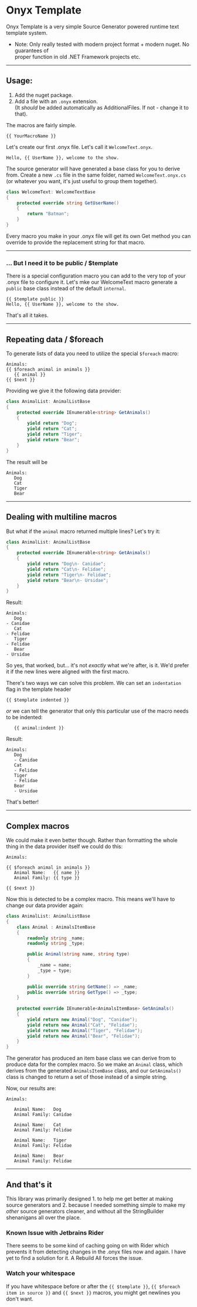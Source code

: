 ﻿# Onyx Template

Onyx Template is a very simple Source Generator powered runtime text template system.

- Note: Only really tested with modern project format + modern nuget. No guarantees of  
  proper function in old .NET Framework projects etc.

---
## Usage:
1. Add the nuget package. 
2. Add a file with an `.onyx` extension.  
   (It _should_ be added automatically as AdditionalFiles. If not - change it to that).

The macros are fairly simple. 

`{{ YourMacroName }}`

Let's create our first .onyx file. Let's call it `WelcomeText.onyx`.

```
Hello, {{ UserName }}, welcome to the show.
```

The source generator will have generated a base class for you to derive from. Create a 
new `.cs` file in the same folder, named `WelcomeText.onyx.cs` (or whatever you want, 
it's just useful to group them together).

```csharp
class WelcomeText: WelcomeTextBase
{
    protected override string GetUserName()
    {
        return "Batman";
    }
}
```
Every macro you make in your .onyx file will get its own Get method you can override
to provide the replacement string for that macro.

---

### ... But I need it to be public / $template
There is a special configuration macro you can add to the very top of your .onyx file
to configure it. Let's mke our WelcomeText macro generate a `public` base class 
instead of the default `internal`.

```
{{ $template public }}
Hello, {{ UserName }}, welcome to the show.
```

That's all it takes.

---

## Repeating data / $foreach
To generate lists of data you need to utilize the special `$foreach` macro:
```
Animals:
{{ $foreach animal in animals }}   
   {{ animal }}
{{ $next }}
```
Providing we give it the following data provider:
```csharp
class AnimalList: AnimalListBase
{
    protected override IEnumerable<string> GetAnimals()
    {
        yield return "Dog";
        yield return "Cat";
        yield return "Tiger";
        yield return "Bear";
    }
}
```
The result will be
```
Animals:
   Dog
   Cat
   Tiger
   Bear
```

---

## Dealing with multiline macros
But what if the `animal` macro returned multiple lines? Let's try it:
```csharp
class AnimalList: AnimalListBase
{
    protected override IEnumerable<string> GetAnimals()
    {
        yield return "Dog\n- Canidae";
        yield return "Cat\n- Felidae";
        yield return "Tiger\n- Felidae";
        yield return "Bear\n- Ursidae";
    }
}
```
Result:
```
Animals:
   Dog
- Canidae
   Cat
- Felidae
   Tiger
- Felidae
   Bear
- Ursidae
```
So yes, that worked, but... it's not _exactly_ what we're after, is it. We'd
prefer it if the new lines were aligned with the first macro.

There's two ways we can solve this problem. We can set an `indentation` flag 
in the template header
```
{{ $template indented }}
```
_or_ we can tell the generator that only this particular use of the macro
needs to be indented:
```
   {{ animal:indent }}
```
Result:
```
Animals:
   Dog
   - Canidae
   Cat
   - Felidae
   Tiger
   - Felidae
   Bear
   - Ursidae
```
That's better!

---

## Complex macros
We could make it even better though. Rather than formatting the whole thing
in the data provider itself we could do this:
```
Animals:

{{ $foreach animal in animals }}   
   Animal Name:   {{ name }}
   Animal Family: {{ type }}

{{ $next }}
```
Now this is detected to be a complex macro. This means we'll have to change our
data provider again:
```csharp
class AnimalList: AnimalListBase
{
    class Animal : AnimalsItemBase
    {
        readonly string _name;
        readonly string _type;

        public Animal(string name, string type)
        {
            _name = name;
            _type = type;
        }

        public override string GetName() => _name;
        public override string GetType() => _type;
    }
    
    protected override IEnumerable<AnimalsItemBase> GetAnimals()
    {
        yield return new Animal("Dog", "Canidae");
        yield return new Animal("Cat", "Felidae");
        yield return new Animal("Tiger", "Felidae");
        yield return new Animal("Bear", "Felidae");
    }
}
```
The generator has produced an item base class we can derive from to
produce data for the complex macro. So we make an `Animal` class, which
derives from the generated `AnimalsItemBase` class, and our `GetAnimals()`
class is changed to return a set of those instead of a simple string.

Now, our results are:
```
Animals:
   
   Animal Name:   Dog
   Animal Family: Canidae
   
   Animal Name:   Cat
   Animal Family: Felidae
   
   Animal Name:   Tiger
   Animal Family: Felidae
   
   Animal Name:   Bear
   Animal Family: Felidae

```
---

## And that's it
This library was primarily designed 1. to help me get better at making source
generators and 2. because I needed something simple to make my _other_ source
generators cleaner, and without all the StringBuilder shenanigans all over
the place.

### Known Issue with Jetbrains Rider
There seems to be some kind of caching going on with Rider which prevents it
from detecting changes in the .onyx files now and again. I have yet to find
a solution for it. A Rebuild All forces the issue.

### Watch your whitespace
If you have whitespace before or after the `{{ $template }}`, 
`{{ $foreach item in source }}` and `{{ $next }}` macros, you might get
newlines you don't want.
